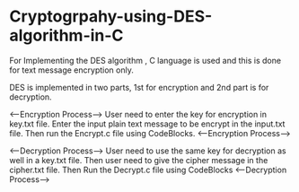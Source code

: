 # Cryptogrpahy-using-DES-algorithm-in-C
For Implementing the DES algorithm , C language is used and this is done for text message encryption only.

DES is implemented in two parts, 1st for encryption and 2nd part is for decryption.

<--Encryption Process-->
User need to enter the key for encryption in key.txt file.
Enter the input plain text message to be encrypt in the input.txt file.
Then run the Encrypt.c file using CodeBlocks.
<--Encryption Process-->



<--Decryption Process-->
User need to use the same key for decryption as well in a key.txt file.
Then user need to give the cipher message in the cipher.txt file.
Then Run the Decrypt.c file using CodeBlocks
<--Decryption Process-->
